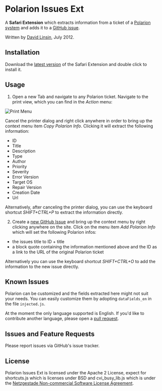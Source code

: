 # Polarion Issues Ext

A __Safari Extension__ which extracts information from a ticket of a [Polarion system](http://www.polarion.com/) 
and adds it to a [GitHub issue](https://github.com/dlinsin/Polarion-Issues-Ext/issues).

Written by [David Linsin](http://dlinsin.github.com), July 2012.

## Installation

Download the [latest version](https://github.com/downloads/dlinsin/Polarion-Issues-Ext/polarion_issues_ext-1.0.safariextz) of the Safari Extension 
and double click to install it.

## Usage

1. Open a new Tab and navigate to any Polarion ticket. Navigate to the print view, which you can find in the _Action_ menu:

![Print Menu](https://github.com/downloads/dlinsin/Polarion-Issues-Ext/print_menu.png)

Cancel the printer dialog and right click anywhere in order to bring up the context menu item _Copy Polarion Info_. 
Clicking it will extract the following information:

  * ID
  * Title
  * Description
  * Type
  * Author
  * Priority
  * Severity
  * Error Version
  * Target OS
  * Repair Version
  * Creation Date
  * Url 

Alternatively, after canceling the printer dialog, you can use the keyboard shortcut _SHIFT+CTRL+P_ to extract the information 
directly.

2. Create a [new GitHub Issue](https://github.com/dlinsin/Polarion-Issues-Ext/issues/new) and 
bring up the context menu by right clicking anywhere on the site. Click on the menu item 
_Add Polarion Info_ which will set the following Polarion infos:

  * the issues title to ID + title
  * a block quote containing the information mentioned above and the ID as a link to the URL of the original Polarion ticket

Alternatively you can use the keyboard shortcut _SHIFT+CTRL+O_ to add the information to the 
new issue directly.

## Known Issues

Polarion can be customized and the fields extracted here might not suit your needs. You can easily customize 
them by adopting `dataFields_en` in the file `injected.js`.

At the moment the only language supported is English. If you'd like to contribute another language, please 
open a [pull request](https://github.com/dlinsin/Polarion-Issues-Ext/pulls).

## Issues and Feature Requests

Please report issues via GitHub's issue tracker.

## License

Polarion Issues Ext is licensed under the Apache 2 License, expect for shortcuts.js which is 
licenses under BSD and cvi_busy_lib.js which is under the [Netzgestade Non-commercial Software License Agreement](http://www.netzgesta.de/cvi/LICENSE.html). 
